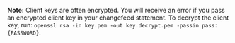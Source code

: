 **Note:** Client keys are often encrypted. You will receive an error if you pass an encrypted client key in your changefeed statement. To decrypt the client key, run: `openssl rsa -in key.pem -out key.decrypt.pem -passin pass:{PASSWORD}`.